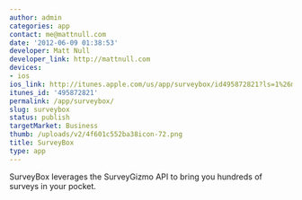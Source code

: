 ```yaml
---
author: admin
categories: app
contact: me@mattnull.com
date: '2012-06-09 01:38:53'
developer: Matt Null
developer_link: http://mattnull.com
devices: 
- ios
ios_link: http://itunes.apple.com/us/app/surveybox/id495872821?ls=1%26mt=8
itunes_id: '495872821'
permalink: /app/surveybox/
slug: surveybox
status: publish
targetMarket: Business
thumb: /uploads/v2/4f601c552ba38icon-72.png
title: SurveyBox
type: app
---
```


SurveyBox leverages the SurveyGizmo API to bring you hundreds of surveys in your pocket.